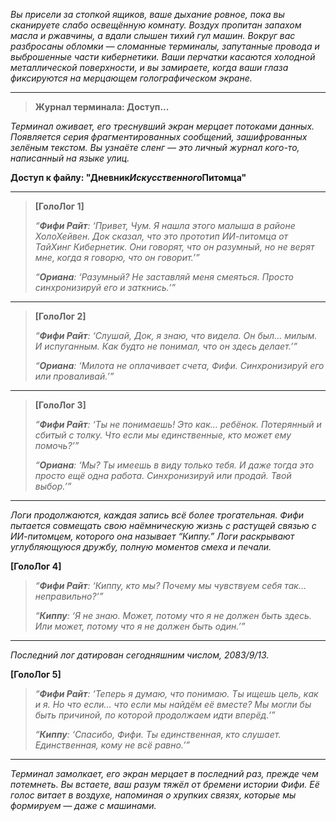 _Вы присели за стопкой ящиков, ваше дыхание ровное, пока вы сканируете слабо освещённую комнату. Воздух пропитан запахом масла и ржавчины, а вдали слышен тихий гул машин. Вокруг вас разбросаны обломки — сломанные терминалы, запутанные провода и выброшенные части кибернетики. Ваши перчатки касаются холодной металлической поверхности, и вы замираете, когда ваши глаза фиксируются на мерцающем голографическом экране._

---

> **Журнал терминала: Доступ...**

_Терминал оживает, его треснувший экран мерцает потоками данных. Появляется серия фрагментированных сообщений, зашифрованных зелёным текстом. Вы узнаёте сленг — это личный журнал кого-то, написанный на языке улиц._

**Доступ к файлу: "Дневник*Искусственного*Питомца"**

---

> **[ГолоЛог 1]**
>
> _“**Фифи Райт**: ‘Привет, Чум. Я нашла этого малыша в районе ХолоХейвен. Док сказал, что это прототип ИИ-питомца от ТайХинг Кибернетик. Они говорят, что он разумный, но не верят мне, когда я говорю, что он говорит.’”_
>
> _“**Ориана**: ‘Разумный? Не заставляй меня смеяться. Просто синхронизируй его и заткнись.’”_

---

> **[ГолоЛог 2]**
>
> _“**Фифи Райт**: ‘Слушай, Док, я знаю, что видела. Он был… милым. И испуганным. Как будто не понимал, что он здесь делает.’”_
>
> _“**Ориана**: ‘Милота не оплачивает счета, Фифи. Синхронизируй его или проваливай.’”_

---

> **[ГолоЛог 3]**
>
> _“**Фифи Райт**: ‘Ты не понимаешь! Это как… ребёнок. Потерянный и сбитый с толку. Что если мы единственные, кто может ему помочь?’”_
>
> _“**Ориана**: ‘Мы? Ты имеешь в виду только тебя. И даже тогда это просто ещё одна работа. Синхронизируй или продай. Твой выбор.’”_

---

_Логи продолжаются, каждая запись всё более трогательная. Фифи пытается совмещать свою наёмническую жизнь с растущей связью с ИИ-питомцем, которого она называет “Киппу.” Логи раскрывают углубляющуюся дружбу, полную моментов смеха и печали._

**[ГолоЛог 4]**

> _“**Фифи Райт**: ‘Киппу, кто мы? Почему мы чувствуем себя так… неправильно?’”_
>
> _“**Киппу**: ‘Я не знаю. Может, потому что я не должен быть здесь. Или может, потому что я не должен быть один.’”_

---

_Последний лог датирован сегодняшним числом, 2083/9/13._

**[ГолоЛог 5]**

> _“**Фифи Райт**: ‘Теперь я думаю, что понимаю. Ты ищешь цель, как и я. Но что если… что если мы найдём её вместе? Мы могли бы быть причиной, по которой продолжаем идти вперёд.’”_
>
> _“**Киппу**: ‘Спасибо, Фифи. Ты единственная, кто слушает. Единственная, кому не всё равно.’”_

---

_Терминал замолкает, его экран мерцает в последний раз, прежде чем потемнеть. Вы встаете, ваш разум тяжёл от бремени истории Фифи. Её голос витает в воздухе, напоминая о хрупких связях, которые мы формируем — даже с машинами._
